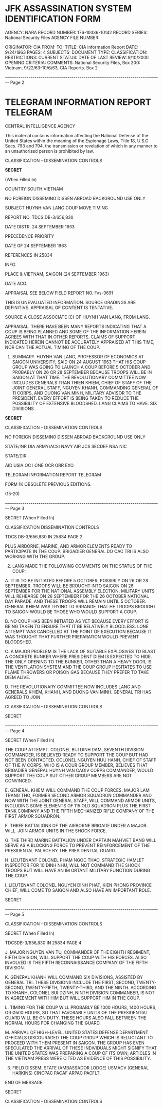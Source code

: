 # JFK ASSASSINATION SYSTEM IDENTIFICATION FORM

AGENCY: NARA
RECORD NUMBER: 176-10036-10142
RECORD SERIES: National Security Files
AGENCY FILE NUMBER:

ORIGINATOR: CIA
FROM:
TO:
TITLE: CIA Information Report
DATE: 9/24/1963
PAGES: 4
SUBJECTS:
DOCUMENT TYPE:
CLASSIFICATION:
RESTRICTIONS:
CURRENT STATUS:
DATE OF LAST REVIEW: 9/10/2000
OPENING CRITERIA:
COMMENTS: National Security Files, Box 200: Vietnam, 9/22/63-10/6/63, CIA Reports. Box 2


-------------------------------------------------------------------------------- Page 2

# TELEGRAM INFORMATION REPORT TELEGRAM

CENTRAL INTELLIGENCE AGENCY

This material contains information affecting the National Defense of the United States within the meaning of the Espionage Laws, Title 18, U.S.C Secs. 793 and 794, the transmission or revelation of which in any manner to an unauthorized person is prohibited by law.

CLASSIFICATION - DISSEMINATION CONTROLS

**SECRET**

(When Filled In)

COUNTRY SOUTH VIETNAM

NO FOREIGN DISSEMINO DISSEN ABROAD
BACKGROUND USE ONLY

SUBJECT HUYNH VAN LANG COUP MOVE TIMING

REPORT NO. TDCS DB-3/656,830

DATE DISTR. 24 SEPTEMBER 1963

PRECEDENCE PRIORITY

DATE OF 24 SEPTEMBER 1963

REFERENCES IN 25834

INFO.

PLACE & VIETNAM, SAIGON (24 SEPTEMBER 1963)

DATE ACO.

APPRAISAL SEE BELOW
FIELD REPORT NO. Fvs-9691

THIS IS UNEVALUATED INFORMATION. SOURCE GRADINGS ARE DEFINITIVE. APPRAISAL OF CONTENT IS TENTATIVE.

SOURCE A CLOSE ASSOCIATE (C) OF HUYNH VAN LANG, FROM LANG.

APPRAISAL: THERE HAVE BEEN MANY REPORTS INDICATING THAT A COUP IS BEING PLANNED AND SOME OF THE INFORMATION HEREIN AGREES WITH THAT IN OTHER REPORTS. CLAIMS OF SUPPORT INDICATED HEREIN CANNOT BE ACCURATELY APPRAISED AT THIS TIME, NOR CAN THE ACTUAL TIMING OF THE COUP.

1. SUMMARY. HUYNH VAN LANG, PROFESSOR OF ECONOMICS AT SAIGON UNIVERSITY, SAID ON 24 AUGUST 1963 THAT HIS COUP GROUP WAS GOING TO LAUNCH A COUP BEFORE 5 OCTOBER AND PROBABLY ON 26 OR 28 SEPTEMBER BECAUSE TROOPS WILL BE IN SAIGON AT THAT TIME. THE REVOLUTIONARY COMMITTEE NOW INCLUDES GENERALS TRAN THIEN KHIEM, CHIEF OF STAFF OF THE JOINT GENERAL STAFF, NGUYEN KHANH, COMMANDING GENERAL OF 11 CORPS, AND DUONG VAN MINH, MILITARY ADVISOR TO THE PRESIDENT. EVERY EFFORT IS BEING TAKEN TO REDUCE THE POSSIBILITY OF EXTENSIVE BLOODSHED. LANG CLAIMS TO HAVE. SIX DIVISIONS

**SECRET**

CLASSIFICATION - DISSEMINATION CONTROLS

NO FOREIGN DISSEMINO DISSEN ABROAD
BACKGROUND USE ONLY

STATE/INR DIA ARMY/ACSI NAVY AIR JCS SECDEF NSA NIC

STATE/DIR

AID USIA OC I ONE OCR ORR EXO

TELEGRAM INFORMATION REPORT TELEGRAM

FORM 1K OBSOLETE PREVIOUS EDITIONS.

(15-20)


-------------------------------------------------------------------------------- Page 3

SECRET
(When Filled In)

CLASSIFICATION DISSEMINATION CONTROLS

TDCS DB-3/656,830
IN 25834
PAGE 2

PLUS AIRBORNE, MARINE, AND ARMOR ELEMENTS READY TO PARTICIPATE IN
THE COUP. BRIGADIER GENERAL DO CAO TRI IS ALSO WORKING WITH THE
GROUP.

2. LANG MADE THE FOLLOWING COMMENTS ON THE STATUS OF THE COUP:

A. IT IS TO BE INITIATED BEFORE 5 OCTOBER, POSSIBLY ON 26
OR 28 SEPTEMBER. TROOPS WILL BE BROUGHT INTO SAIGON ON 26 SEPTEMBER
FOR THE NATIONAL ASSEMBLY ELECTION. MILITARY UNITS WILL REHEARSE
ON 28 SEPTEMBER FOR THE 26 OCTOBER NATIONAL DAY PARADE, AND THESE
TROOPS WILL REMAIN UNTIL 5 OCTOBER. GENERAL KHIEM WAS TRYING TO
ARRANGE THAT HE TROOPS BROUGHT TO SAIGON WOULD BE THOSE WHO WOULD
SUPPORT A COUP.

B. NO COUP HAS BEEN INITIATED AS YET BECAUSE EVERY EFFORT
IS BEING TAKEN TO ENSURE THAT IT BE RELATIVELY BLOODLESS.
LONE ATTEMPT WAS CANCELLED AT THE POINT OF EXECUTION BECAUSE IT
WAS THOUGHT THAT FURTHER PREPARATION WOULD PREVENT BLOODSHED.

C. A MAJOR PROBLEM IS THE LACK OF SUITABLE EXPLOSIVES TO
BLAST A CONCRETE BUNKER WHERE PRESIDENT DIEM IS EXPECTED TO HIDE.
THE ONLY OPENING TO THE BUNKER, OTHER THAN A HEAVY DOOR, IS THE
VENTILATION SYSTEM AND THE COUP GROUP HESITATES TO USE FLAME
THROWERS OR POISON GAS BECAUSE THEY PREFER TO TAKE DIEM ALIVE.

D. THE REVOLUTIONARY COMMITTEE NOW INCLUDES LANG AND GENERALS
KHIEM, KHANH, AND DUONG VAN MINH. GENERAL TRI HAS AGREED TO JOIN

CLASSIFICATION - DISSEMINATION CONTROLS

SECRET


-------------------------------------------------------------------------------- Page 4

SECRET
(When Filled In)

THE COUP ATTEMPT. COLONEL BUI DINH DAM, SEVENTH DIVISION COMMANDER,
IS BELIEVED READY TO SUPPORT THE COUP BUT HAD NOT BEEN CONTACTED.
COLONEL NGUYEN HUU HANH, CHIEF OF STAFF OF THE IV CORPS, WHO IS A
COUR GROUP MEMBER, BELIEVES THAT BRIGADIER GENERAL HUYNH VAN
CAOIV CORPS COMMANDER, WOULD SUPPORT THE COUP SUT OTHER GROUP
MEMBERS ARE NOT CONVINCED.

E. GENERAL KHIEM WILL COMMAND THE COUP FORCES. MAJOR LAM
TRANG THO, FORMER SECOND ARMOR SQUADRON COMMANDER AND NOW WITH THE
JOINT GENERAL STAFF, WILL COMMAND ARMOR UNITS, INCLUDING SOME ELEMENTS
OF 115 OLD SQUADRON PLUS THE FIRST TANK COMPANY AND THE FIFTH
MECHANIZED RIFLE COMPANY OF THE FIRST ARMOR SQUADRON.

F. THREE BATTALIONS OF THE AIRBORNE BRIGADE UNDER A MAJOR.
WILL. JOIN ARMOR UNITS IN THE SHOCK FORCE.

G. THE THIRD MARINE BATTALION UNDER CAPTAIN MAHVIET BANG
WILL SERVE AS A BLOCKING FORCE TO PREVENT REINFORCEMENT OF THE
PRESIDENTAL PALACE BY THE PRESIDENTIAL GUARD.

H. LIEUTENANT COLONEL PHAM NGOC THAO, STRATEGIC HAMLET
INSPECTOR FOR 10 DINH NHU, WILL NOT COMMAND THE SHOCK TROOPS BUT
WILL HAVE AN IM ORTANT MILITARY FUNCTION DURING THE COUP.

I. LIEUTENANT COLONEL NGUYEN DINH PHAT, KIEN PHONG PROVINCE
CHIEF, WILL COME TO SAIGON AND ALSO HAVE AN IMPORTANT
ROLE.

SECRET


-------------------------------------------------------------------------------- Page 5

CLASSIFICATION - DISSEMINATION CONTROLS

SECRET
(When Filled In)

TDCSDB-3/656,830 IN 25834
PAGE 4

J. MAJOR NGUYEN VAN TU, COMMANDER OF THE EIGHTH REGIMENT, FIFTH DIVISION, WILL SUPPORT THE COUP WITH HIS FORCES. ALSO INVOLVED IS THE FIFTH RECONNAISSANCE COMPANY OF THE FIFTH DIVISION.

K. GENERAL KHANH WILL COMMAND SIX DIVISIONS, ASSISTED BY GENERAL TRI. THESE DIVISIONS INCLUDE THE FIRST, SECOND, TWENTY-SECOND, TWENTY-FIFTH, TWENTY-THIRD, AND THE NINTH. ACCORDING TO KHANH, COLONEL BUI DZINH, NINTH DIVISION COMMANBER, IS NOT IN AGREEMENT WITH HIM BUT WILL SUPPORT HIM IN THE COUP.

L. TIMING FOR THE COUP WILL PROBABLY BE 1000 HOURS, 1400 HOURS, OR Ø500 HOURS, SO THAT FAVORABLE UNITS OF THE PRESIDENTIAL GUARD WILL BE ON DUTY. THESE HOURS ALSO FALL BETWEEN THE NORMAL HOURS FOR CHANGING THE GUARD.

M. ARRIVAL OF HIGH-LEVEL. UNITED STATES DEFENSE DEPARTMENT OFFICIALS DISCOURAGED THE COUP GROUP WHICH IS RELUCTANT TO PROCEED WITH THEM PRESENT IN SAIGON. THE GROUP HAS EVEN SPECULATED THE ARRIVAL OF THESE INDIVIDUALS MIGHT SIGNIFY THAT THE UNITED STATES WAS PREPARING A COUP OF ITS OWN; ARTICLES IN THE VIETNAM PRESS WERE CITED AS EVIDENCE OF THIS POSSIBILITY.

3. FIELD DISSEM. STATE (AMBASSADOR LODGE) USMACV (GENERAL HARKINS) CINCPAC PACAF ARPAC PACFLT.

END OF MESSAGE

SECRET

CLASSIFICATION - DISSEMINATION CONTROLS
